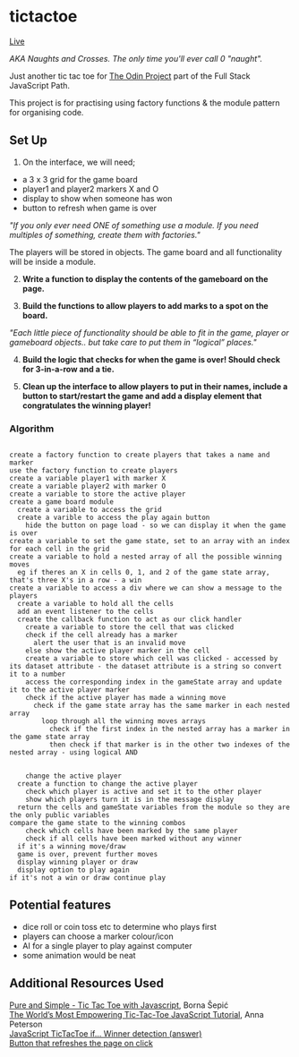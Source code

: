 # tictactoe

[Live](https://mchlol.github.io/tictactoe/)

*AKA Naughts and Crosses. The only time you'll ever call 0 "naught".*

Just another tic tac toe for [The Odin Project](https://www.theodinproject.com/lessons/node-path-javascript-tic-tac-toe) part of the Full Stack JavaScript Path. 

This project is for practising using factory functions & the module pattern for organising code.


## Set Up

1. On the interface, we will need;
- a 3 x 3 grid for the game board
- player1 and player2 markers X and O
- display to show when someone has won  
- button to refresh when game is over  

*"If you only ever need ONE of something use a module. If you need multiples of something, create them with factories."*

The players will be stored in objects. 
The game board and all functionality will be inside a module.  


2. **Write a function to display the contents of the gameboard on the page.**  

3. **Build the functions to allow players to add marks to a spot on the board.** 

*"Each little piece of functionality should be able to fit in the game, player or gameboard objects.. but take care to put them in “logical” places."*  

4. **Build the logic that checks for when the game is over! Should check for 3-in-a-row and a tie.**  

5. **Clean up the interface to allow players to put in their names, include a button to start/restart the game and add a display element that congratulates the winning player!**  

### Algorithm
```

create a factory function to create players that takes a name and marker  
use the factory function to create players  
create a variable player1 with marker X  
create a variable player2 with marker O 
create a variable to store the active player  
create a game board module  
  create a variable to access the grid  
  create a varible to access the play again button  
    hide the button on page load - so we can display it when the game is over 
create a variable to set the game state, set to an array with an index for each cell in the grid  
create a variable to hold a nested array of all the possible winning moves  
  eg if theres an X in cells 0, 1, and 2 of the game state array, that's three X's in a row - a win  
create a variable to access a div where we can show a message to the players  
  create a variable to hold all the cells  
  add an event listener to the cells  
  create the callback function to act as our click handler
    create a variable to store the cell that was clicked
    check if the cell already has a marker  
      alert the user that is an invalid move  
    else show the active player marker in the cell 
    create a variable to store which cell was clicked - accessed by its dataset attribute - the dataset attribute is a string so convert it to a number  
    access the corresponding index in the gameState array and update it to the active player marker  
    check if the active player has made a winning move
      check if the game state array has the same marker in each nested array
        loop through all the winning moves arrays
          check if the first index in the nested array has a marker in the game state array  
          then check if that marker is in the other two indexes of the nested array - using logical AND  
      

    change the active player  
  create a function to change the active player  
    check which player is active and set it to the other player  
    show which players turn it is in the message display  
  return the cells and gameState variables from the module so they are the only public variables
compare the game state to the winning combos
    check which cells have been marked by the same player  
    check if all cells have been marked without any winner  
  if it's a winning move/draw  
  game is over, prevent further moves
  display winning player or draw  
  display option to play again  
if it's not a win or draw continue play 

```


## Potential features
- dice roll or coin toss etc to determine who plays first  
- players can choose a marker colour/icon  
- AI for a single player to play against computer  
- some animation would be neat  

## Additional Resources Used
[Pure and Simple - Tic Tac Toe with Javascript](https://dev.to/bornasepic/pure-and-simple-tic-tac-toe-with-javascript-4pgn), Borna Šepić  
[The World’s Most Empowering Tic-Tac-Toe JavaScript Tutorial](https://javascript.plainenglish.io/the-worlds-most-empowering-tic-tac-toe-javascript-tutorial-a889e4c20883), Anna Peterson  
[JavaScript TicTacToe if... Winner detection (answer)](https://stackoverflow.com/a/64570551/17232226)  
[Button that refreshes the page on click](https://stackoverflow.com/questions/29884654/button-that-refreshes-the-page-on-click)

